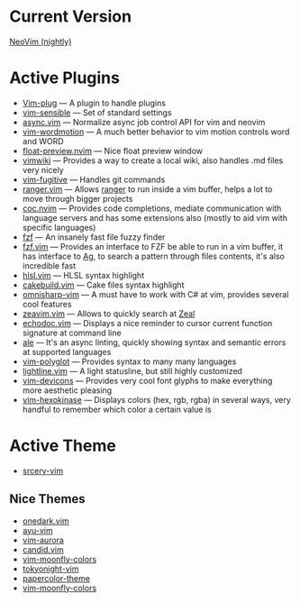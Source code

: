 # Current Version

[NeoVim (nightly)](https://github.com/neovim/neovim/releases/tag/nightly)

# Active Plugins

- [Vim-plug](https://github.com/junegunn/vim-plug) — A plugin to handle plugins
- [vim-sensible](https://github.com/tpope/vim-sensible) — Set of standard settings
- [async.vim](https://github.com/prabirshrestha/async.vim) — Normalize async job control API for vim and neovim
- [vim-wordmotion](https://github.com/chaoren/vim-wordmotion) — A much better behavior to vim motion controls word and WORD
- [float-preview.nvim](https://github.com/ncm2/float-preview.nvim) — Nice float preview window
- [vimwiki](https://github.com/vimwiki/vimwiki) — Provides a way to create a local wiki, also handles .md files very nicely
- [vim-fugitive](https://github.com/tpope/vim-fugitive) — Handles git commands
- [ranger.vim](https://github.com/rafaqz/ranger.vim) — Allows [ranger](https://github.com/ranger/ranger) to run inside a vim buffer, helps a lot to move through bigger projects
- [coc.nvim](https://github.com/neoclide/coc.nvim) — Provides code completions, mediate communication with language servers and has some extensions also (mostly to aid vim with specific languages)
- [fzf](https://github.com/junegunn/fzf) — An insanely fast file fuzzy finder
- [fzf.vim](https://github.com/junegunn/fzf.vim) — Provides an interface to FZF be able to run in a vim buffer, it has interface to [Ag](https://github.com/ggreer/the_silver_searcher), to search a pattern through files contents, it's also incredible fast
- [hlsl.vim](https://github.com/beyondmarc/hlsl.vim) — HLSL syntax highlight
- [cakebuild.vim](https://github.com/juliosueiras/cakebuild.vim) — Cake files syntax highlight
- [omnisharp-vim](https://github.com/OmniSharp/omnisharp-vim) — A must have to work with C# at vim, provides several cool features
- [zeavim.vim](https://github.com/KabbAmine/zeavim.vim) — Allows to quickly search at [Zeal](https://zealdocs.org/)
- [echodoc.vim](https://github.com/Shougo/echodoc.vim) — Displays a nice reminder to cursor current function signature at command line
- [ale](https://github.com/dense-analysis/ale) — It's an async linting, quickly showing syntax and semantic errors at supported languages 
- [vim-polyglot](https://github.com/sheerun/vim-polyglot) — Provides syntax to many many languages
- [lightline.vim](https://github.com/itchyny/lightline.vim) — A light statusline, but still highly customized
- [vim-devicons](https://github.com/ryanoasis/vim-devicons) — Provides very cool font glyphs to make everything more aesthetic pleasing
- [vim-hexokinase](https://github.com/RRethy/vim-hexokinase) — Displays colors (hex, rgb, rgba) in several ways, very handful to remember which color a certain value is 

# Active Theme

- [srcery-vim](https://github.com/srcery-colors/srcery-vim)

## Nice Themes

- [onedark.vim](https://github.com/joshdick/onedark.vim)
- [ayu-vim](https://github.com/ayu-theme/ayu-vim)
- [vim-aurora](https://github.com/rafalbromirski/vim-aurora)
- [candid.vim](https://github.com/flrnd/candid.vim)
- [vim-moonfly-colors](https://github.com/bluz71/vim-moonfly-colors)
- [tokyonight-vim](https://github.com/ghifarit53/tokyonight-vim)
- [papercolor-theme](https://github.com/NLKNguyen/papercolor-theme)
- [vim-moonfly-colors](https://github.com/bluz71/vim-moonfly-colors)

